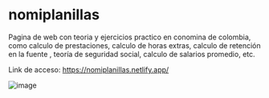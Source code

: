 # nomiplanillas
Pagina de web con teoria y ejercicios practico en conomina de colombia, como calculo de prestaciones, calculo de horas extras, calculo de retención en la fuente , teoría de seguridad social, calculo de salarios promedio, etc.

Link de acceso: https://nomiplanillas.netlify.app/

![image](https://github.com/Jaime-U-Lopez/nomiplanillas/assets/50783391/17de0a6b-a6d4-48ea-a104-7fd9f27e6551)
